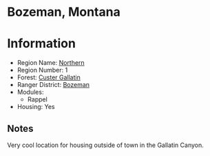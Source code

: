 
Bozeman, Montana
================
  
# Information  
* Region Name: [Northern]()  
* Region Number: 1  
* Forest: [Custer Gallatin](http://www.fs.usda.gov/custergallatin)  
* Ranger District: [Bozeman]()  
* Modules:  
  - Rappel  
* Housing: Yes  
  
## Notes

Very cool location for housing outside of town in the Gallatin Canyon. 